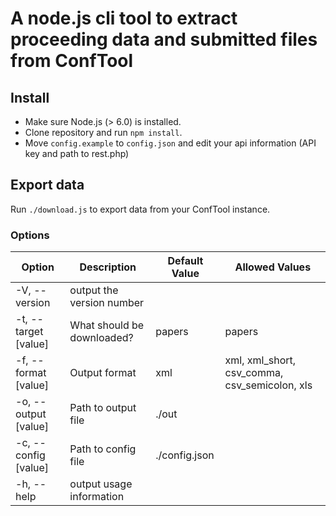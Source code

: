 # A node.js cli tool to extract proceeding data and submitted files from ConfTool

## Install

* Make sure Node.js (> 6.0) is installed.
* Clone repository and run `npm install`. 
* Move `config.example` to `config.json` and edit your api information (API key and path to rest.php)

## Export data

Run `./download.js` to export data from your ConfTool instance.

### Options

| Option				| Description				| Default Value	| Allowed Values 								|
|-----------------------|---------------------------|---------------|-----------------------------------------------|
| -V, --version         | output the version number |				|		 										|
| -t, --target [value]  | What should be downloaded?| papers    	| papers 										|
| -f, --format [value]  | Output format 			| xml 			| xml, xml_short, csv_comma, csv_semicolon, xls |
| -o, --output [value]  | Path to output file 		| ./out 		|												|		
| -c, --config [value]  | Path to config file 		| ./config.json |												|
| -h, --help            | output usage information  |				|												|
